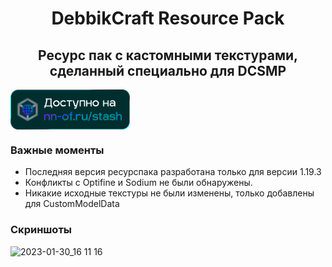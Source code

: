 <p align="center">
    <h1 align="center">DebbikCraft Resource Pack</h1>
    <h2 align="center">Ресурс пак с кастомными текстурами, сделанный специально для DCSMP</h2>
</p>

[<img align="center" src="https://github.com/NN-of/site_data/blob/main/Img/availble.png" height="64" />](https://nn-of.ru/stash/debbikcraft_rp)

### Важные моменты
- Последняя версия ресурспака разработана только для версии 1.19.3
- Конфликты с Optifine и Sodium не были обнаружены.
- Никакие исходные текстуры не были изменены, только добавлены для CustomModelData

### Скриншоты
![2023-01-30_16 11 16](https://user-images.githubusercontent.com/58265507/223540995-61150c9c-2f67-4dc6-af6f-f9ca871a2eea.png)
